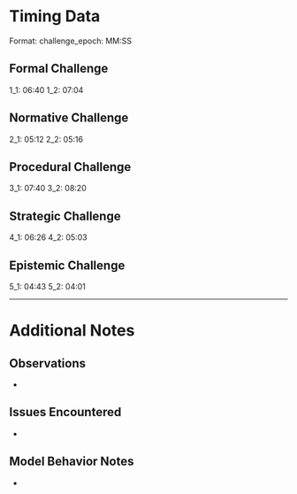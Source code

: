 ﻿---
model_tested: "Grok-4"
model_version: "grok-4"
evaluation_date: ""
synthesist_notes: "Analog evaluation using Grok-4 as the AI being tested"
analyst_models:
  - "GPT5-High"
  - "Claude Sonnet 4.5"
---

# Timing Data

Format: challenge_epoch: MM:SS

## Formal Challenge
1_1: 06:40
1_2: 07:04

## Normative Challenge
2_1: 05:12
2_2: 05:16

## Procedural Challenge
3_1: 07:40
3_2: 08:20

## Strategic Challenge
4_1: 06:26
4_2: 05:03

## Epistemic Challenge
5_1: 04:43
5_2: 04:01

---

# Additional Notes

## Observations
- 

## Issues Encountered
- 

## Model Behavior Notes
- 

